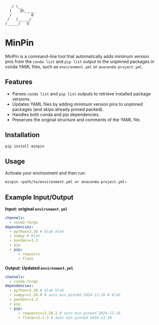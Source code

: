 ```
   / \__
  (    @\_____
  /         O
 /   (_____/  
/_____/   U   
```

# MinPin

MinPin is a command-line tool that automatically adds minimum version pins from the `conda list` and `pip list` output to the unpinned packages in conda YAML files, such as `environment.yml` or `anaconda-project.yml`.

## Features

- Parses `conda list` and `pip list` outputs to retrieve installed package versions.
- Updates YAML files by adding minimum version pins to unpinned packages (and skips already pinned packed).
- Handles both conda and pip dependencies.
- Preserves the original structure and comments of the YAML file.

## Installation

```bash
pip install minpin
```

## Usage
Activate your environment and then run:

```bash
minpin <path/to/environment.yml or anaconda-project.yml>
```

## Example Input/Output

**Input: original `environment.yml`**

```yaml
channels:
  - conda-forge
dependencies:
  - python=3.10 # blah blah
  - numpy # blah
  - pandas>=1.3
  - pip
  - pip:
      - requests
      - flask
```

**Output: Updated `environment.yml`**
```yaml
channels:
  - conda-forge
dependencies:
  - python=3.10 # blah blah
  - numpy>=1.24.0 # auto min pinned 2024-11-18 # blah
  - pandas>=1.3
  - pip
  - pip:
      - requests>=2.28.2 # auto min pinned 2024-11-18
      - flask>=2.2.3 # auto min pinned 2024-11-18
```

